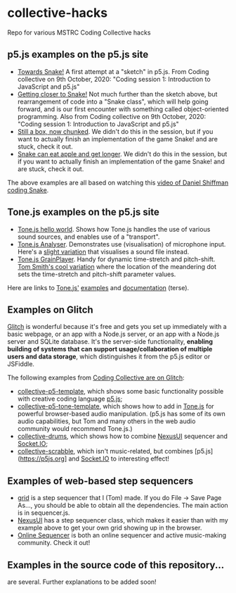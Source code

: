 # collective-hacks
Repo for various MSTRC Coding Collective hacks

## p5.js examples on the p5.js site

* [Towards Snake!](https://editor.p5js.org/tomthecollins/sketches/DOBzEdnCr) A first attempt at a "sketch" in p5.js. From Coding collective on 9th October, 2020: "Coding session 1: Introduction to JavaScript and p5.js"
* [Getting closer to Snake!](https://editor.p5js.org/tomthecollins/sketches/M5fM2NGci) Not much further than the sketch above, but rearrangement of code into a "Snake class", which will help going forward, and is our first encounter with something called object-oriented programming. Also from Coding collective on 9th October, 2020: "Coding session 1: Introduction to JavaScript and p5.js"
* [Still a box, now chunked](https://editor.p5js.org/tomthecollins/sketches/9IXODrgER). We didn't do this in the session, but if you want to actually finish an implementation of the game Snake! and are stuck, check it out.
* [Snake can eat apple and get longer](https://editor.p5js.org/tomthecollins/sketches/RRCmVgPgl). We didn't do this in the session, but if you want to actually finish an implementation of the game Snake! and are stuck, check it out.

The above examples are all based on watching this [video of Daniel Shiffman coding Snake](https://www.youtube.com/watch?v=AaGK-fj-BAM).

## Tone.js examples on the p5.js site

* [Tone.js hello world](https://editor.p5js.org/tomthecollins/sketches/bjjA5a8Cn). Shows how Tone.js handles the use of various sound sources, and enables use of a "transport".
* [Tone.js Analyser](https://editor.p5js.org/tomthecollins/sketches/Gk7kFdV9o). Demonstrates use (visualisation) of microphone input. Here's a [slight variation](https://editor.p5js.org/tomthecollins/sketches/ghLYQ_mf7) that visualises a sound file instead.
* [Tone.js GrainPlayer](https://editor.p5js.org/tomthecollins/sketches/f7ChBUfFI). Handy for dynamic time-stretch and pitch-shift. [Tom Smith's cool variation](https://editor.p5js.org/tomthecollins/sketches/dPSP7vK3T) where the location of the meandering dot sets the time-stretch and pitch-shift parameter values.

Here are links to [Tone.js'](https://tonejs.github.io/) [examples](https://tonejs.github.io/examples/) and [documentation](https://tonejs.github.io/docs/) (terse).

## Examples on Glitch
[Glitch](https://glitch.com/) is wonderful because it's free and gets you set up immediately with a basic webpage, or an app with a Node.js server, or an app with a Node.js server and SQLite database. It's the server-side functionality, **enabling building of systems that can support usage/collaboration of multiple users and data storage**, which distinguishes it from the p5.js editor or JSFiddle.

The following examples from [Coding Collective are on Glitch](https://glitch.com/@tomthecollins/coding-collective):

* [collective-p5-template](https://glitch.com/~collective-p5-template), which shows some basic functionality possible with creative coding language [p5.js](https://p5js.org/reference/);
* [collective-p5-tone-template](https://glitch.com/~collective-p5-tone-template), which shows how to add in [Tone.js](https://tonejs.github.io/) for powerful browser-based audio manipulation. (p5.js has some of its own audio capabilities, but Tom and many others in the web audio community would recommend Tone.js.)
* [collective-drums](https://glitch.com/~collective-drums), which shows how to combine [NexusUI](https://nexus-js.github.io/ui/) sequencer and [Socket.IO](https://socket.io/);
* [collective-scrabble](https://glitch.com/~collective-scrabble), which isn't music-related, but combines [p5.js](https://p5js.org] and [Socket.IO](https://socket.io/) to interesting effect!

## Examples of web-based step sequencers

* [grid](https://tomcollinsresearch.net/mc/ex/grid/) is a step sequencer that I (Tom) made. If you do File -> Save Page As..., you should be able to obtain all the dependencies. The main action is in sequencer.js.
* [NexusUI](https://nexus-js.github.io/ui/) has a step sequencer class, which makes it easier than with my example above to get your own grid showing up in the browser.
* [Online Sequencer](https://onlinesequencer.net/) is both an online sequencer and active music-making community. Check it out!

## Examples in the source code of this repository...
are several. Further explanations to be added soon!

